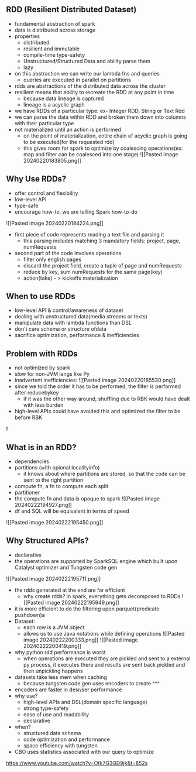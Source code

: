 ## RDD (Resilient Distributed Dataset)
- fundamental abstraction of spark
- data is distributed across storage
- properties
	- distributed
	- resilient and immutable
	- compile-time type-safety
	- Unstructured/Structured Data and ability parse them
	- lazy
- on this abstraction we can write our lambda fns and queries
	- queries are executed in parallel on partitions
- rdds are abstractions of the distributed data across the cluster
- resilient means that ability to recreate the RDD at any point in time
	- because data lineage is captured
	- lineage is a acyclic graph
- we have RDDs of a particular type: ex- Integer RDD, String or Text Rdd
- we can parse the data within RDD and broken them down into columns with their particular type
- not materialized until an action is performed
	- on the point of materialization, entire chain of acyclic graph is going to be executed(for the requested rdd)
	- this gives room for spark to optimize by coalescing operations(ex: map and filter can be coalesced into one stage)
![[Pasted image 20240220183805.png]]

## Why Use RDDs?
- offer control and flexibility
- low-level API
- type-safe
- encourage how-to, we are telling Spark how-to-do

![[Pasted image 20240220184224.png]]

- first piece of code represents reading a text file and parsing it
	- this parsing includes matching 3 mandatory fields: project, page, numRequests
- second part of the code involves operations
	- filter only english pages
	- discard the project field, create a tuple of page and numRequests
	- reduce by key, sum numRequests for the same page(key)
	- action(take) - > kickoffs materialization

## When to use RDDs
- low-level API & control/awareness of dataset
- dealing with unstructured data(media streams or texts)
- manipulate data with lambda functions than DSL
- don't care schema or structure ofdata
- sacrifice optimization, performance & inefficiencies

## Problem with RDDs
- not optimized by spark
- slow for non-JVM langs like Py
- inadvertent inefficiencies:
![[Pasted image 20240220185530.png]]
- since we told the order it has to be performed, the filter is performed after reducebykey
	- if it was the other way around, shuffling due to RBK would have dealt with less burden
- high-level APIs could have avoided this and optimized the filter to be before RBK

f
## What is in an RDD?
- dependencies
- partitions (with opional localityinfo)
	- it knows about where partitions are stored, so that the code can be sent to the right partition
- compute fn, a fn to compute each split
- partitioner
- the compute fn and data is opaque to spark
![[Pasted image 20240222194927.png]]
- df and SQL will be equivalent in terms of speed

![[Pasted image 20240222195450.png]]

## Why Structured APIs?
- declarative
- the operations are supported by SparkSQL engine which built upon Catalyst optimizer and Tungsten code gen

![[Pasted image 20240222195711.png]]
- the rdds generated at the end are far efficient
	- why create rdds? in spark, everything gets decomposed to RDDs
![[Pasted image 20240222195949.png]]
- it is more efficient to do the filtering upon parquet(predicate pushdown)a
- Dataset:
	- each row is a JVM object
	- allows us to use Java notations while defining operations
![[Pasted image 20240222200333.png]]
![[Pasted image 20240222200419.png]]
- why python rdd performance is worst
	- when operations are executed they are pickled and sent to a external py process, it executes there and results are sent back pickled and then unpickling happens
- datasets take less mem when caching
	- because tungsten code gen uses encoders to create ^^^
- encoders are faster in desr/ser performance
- why use?
	- high-level APIs and DSL(domain specific language)
	- strong type-safety
	- ease of use and readability
	- declarative
- when?
	- structured data schema
	- code optimization and performance
	- space efficiency with tungsten
- CBO uses statistics associated with our query to optimize

https://www.youtube.com/watch?v=Ofk7G3GD9jk&t=852s
